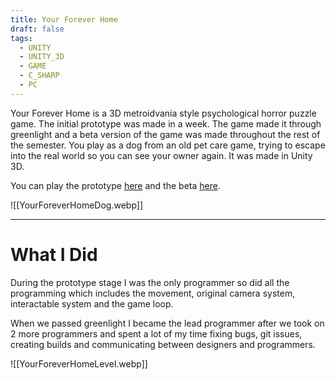```yaml
---
title: Your Forever Home
draft: false
tags:
  - UNITY
  - UNITY_3D
  - GAME
  - C_SHARP
  - PC
---
```

Your Forever Home is a 3D metroidvania style psychological horror puzzle game. The initial prototype was made in a week. The game made it through greenlight and a beta version of the game was made throughout the rest of the semester. You play as a dog from an old pet care game, trying to escape into the real world so you can see your owner again. It was made in Unity 3D.

You can play the prototype [here](https://minoqi.itch.io/your-forever-home-prototype) and the beta [here](https://minoqi.itch.io/your-forever-home-beta).

![[YourForeverHomeDog.webp]]

---
# What I Did
During the prototype stage I was the only programmer so did all the programming which includes the movement, original camera system, interactable system and the game loop.

When we passed greenlight I became the lead programmer after we took on 2 more programmers and spent a lot of my time fixing bugs, git issues, creating builds and communicating between designers and programmers.

![[YourForeverHomeLevel.webp]]